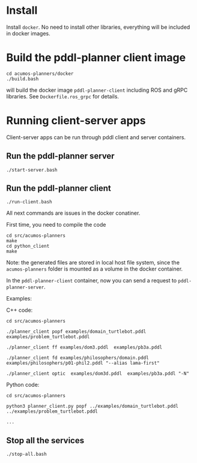 # Install

Install `docker`. No need to install other libraries, everything will be included in docker images.

# Build the pddl-planner client image

    cd acumos-planners/docker
    ./build.bash

will build the docker image `pddl-planner-client` including ROS and gRPC libraries. See `Dockerfile.ros_grpc` for details.

# Running client-server apps

Client-server apps can be run through pddl client and server containers.

## Run the pddl-planner server

    ./start-server.bash

## Run the pddl-planner client

    ./run-client.bash

All next commands are issues in the docker conatiner.

First time, you need to compile the code

    cd src/acumos-planners
    make
    cd python_client
    make

Note: the generated files are stored in local host file system, since the `acumos-planners` folder is mounted as a volume in the docker container.

In the `pddl-planner-client` container, now you can send a request to `pddl-planner-server`.

Examples:

C++ code:

    cd src/acumos-planners
        
    ./planner_client popf examples/domain_turtlebot.pddl examples/problem_turtlebot.pddl

    ./planner_client ff examples/dom3.pddl  examples/pb3a.pddl

    ./planner_client fd examples/philosophers/domain.pddl examples/philosophers/p01-phil2.pddl "--alias lama-first"

    ./planner_client optic  examples/dom3d.pddl  examples/pb3a.pddl "-N"


Python code:

    cd src/acumos-planners

    python3 planner_client.py popf ../examples/domain_turtlebot.pddl ../examples/problem_turtlebot.pddl

    ...


## Stop all the services

    ./stop-all.bash


